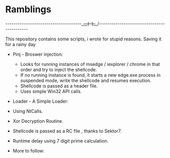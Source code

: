 # Ramblings

-------------------------------------\_~~__(··)_~~_/-------------------------------------------

This repository contains some scripts, i wrote for stupid reasons. Saving it for a rainy day

- Pinj - Broswer injection:
  - Looks for running instances of msedge / iexplorer / chrome in that order and try to inject the shellcode.
  - If no running instance is found, it starts a new edge.exe process in suspended mode, write the shellcode and resumes execution.
  - Shellcode is passed as a header file.
  - Uses simple Win32 API calls.
  
 - Loader - A Simple Loader:
  - Using NtCalls.
  - Xor Decryption Routine.
  - Shellcode is passed as a RC file , thanks to Sektor7.
  - Runtime delay using 7 digit prime calculation.
  
- More to follow:
